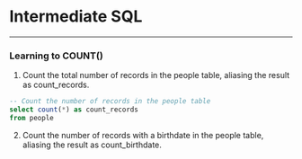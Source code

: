 # Intermediate SQL
---
### Learning to COUNT()
1. Count the total number of records in the people table, aliasing the result as count_records.
```sql
-- Count the number of records in the people table
select count(*) as count_records
from people
```
2. Count the number of records with a birthdate in the people table, aliasing the result as count_birthdate.
```sql


```
